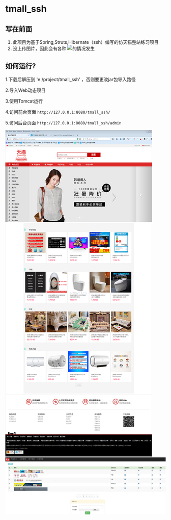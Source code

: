 # tmall_ssh
## 写在前面

1. 此项目为基于Spring,Struts,Hibernate（ssh）编写的仿天猫整站练习项目
2. 没上传图片，因此会有各种![img](https://github.com/zxujf/tmall_ssh/blob/master/我没上传图片.jpg)的情况发生

## 如何运行?

1.下载后解压到 'e:/project/tmall_ssh' ，否则要更改jar包导入路径

2.导入Web动态项目

3.使用Tomcat运行

4.访问前台页面
`http://127.0.0.1:8080/tmall_ssh/`

5.访问后台页面
`http://127.0.0.1:8080/tmall_ssh/admin`

![仿天猫首页](https://github.com/zxujf/tmall_ssh/blob/master/首页展示.png)
![仿天猫后台](https://github.com/zxujf/tmall_ssh/blob/master/后台展示.jpg)
